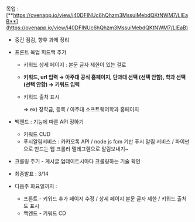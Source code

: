 목업 : [**https://ovenapp.io/view/i40DFINUc6hQhzm3MssuiMebdQKtNWM7/LlEaB**](https://ovenapp.io/view/i40DFINUc6hQhzm3MssuiMebdQKtNWM7/LlEaB)

- 중간 점검, 향후 과제 정리
- 프론트 목업 피드백 추가
    - 키워드 상세 페이지 : 본문 글자 제한이 있는 걸로
    - **키워드, url 입력 → 아주대 공식 홈페이지, 단과대 선택 (선택 안함), 학과 선택 (선택 안함) → 키워드 입력**
    - 키워드 출처 표시

        ⇒ ex) 장학금, 등록 / 아주대 소프트웨어학과 홈페이지

- 백엔드 : 기능에 따른 API 정하기
    - 키워드 CUD
    - 푸시알림서비스 : 카카오톡 API / node js fcm 기반 푸시 알림 서비스 / 파이썬으로 만드는 웹 크롤러 텔레그렘으로 알림보내기~
- 크롤링 주기 - 게시글 업데이트시마다 크롤링하는 기술 확인

- 최종발표 : 3/14

- 다음주 화요일까지 :
    - 프론트 - 키워드 추가 페이지 수정 / 상세 페이지 본문 글자 제한 / 키워드 출처도 표시
    - 백엔드 - 키워드 CD
